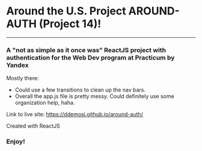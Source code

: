 # Around the U.S. Project AROUND-AUTH (Project 14)!
--------------------------------
### A "not as simple as it once was" ReactJS project with authentication for the Web Dev program at Practicum by Yandex

Mostly there:

* Could use a few transitions to clean up the nav bars.
* Overall the app.js file is pretty messy. Could definitely use some organization help, haha.

Link to live site:
https://ddemosi.github.io/around-auth/

Created with ReactJS

### Enjoy!

